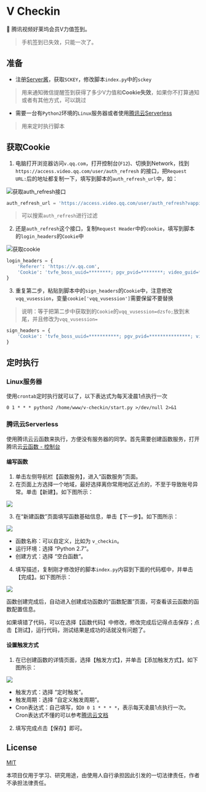 # V Checkin

🚀 腾讯视频好莱坞会员V力值签到。

> 手机签到已失效，只能一次了。

## 准备

* 注册[Server酱](http://sc.ftqq.com/)，获取`SCKEY`，修改脚本`index.py`中的`sckey`
> 用来通知微信提醒签到获得了多少V力值和**Cookie失效**，如果你不打算通知或者有其他方式，可以跳过

* 需要一台有`Python2`环境的`Linux`服务器或者使用[腾讯云Serverless](https://console.cloud.tencent.com/scf)
> 用来定时执行脚本

## 获取Cookie

1. 电脑打开浏览器访问`v.qq.com`，打开控制台(`F12`)、切换到Network，找到 `https://access.video.qq.com/user/auth_refresh` 的接口，把`Request URL:`后的地址都复制一下，填写到脚本的`auth_refresh_url`中，如：

![获取auth_refresh接口](https://cdn.jsdelivr.net/gh/sy-records/v-checkin@master/images/get-auth_refresh.png)

```python
auth_refresh_url = 'https://access.video.qq.com/user/auth_refresh?vappid=11059694&vsecret=********&type=qq&g_tk=&g_vstk=********&g_actk=********&callback=jQuery191048649********_1575435********4&_=1575435********'
```

> 可以搜索`auth_refresh`进行过滤

2. 还是`auth_refresh`这个接口，复制`Request Header`中的`cookie`，填写到脚本的`login_headers`的`Cookie`中

![获取cookie](https://cdn.jsdelivr.net/gh/sy-records/v-checkin@master/images/get-cookie.png)

```python
login_headers = {
    'Referer': 'https://v.qq.com',
    'Cookie': 'tvfe_boss_uuid=********; pgv_pvid=********; video_guid=***********; video_platform=2; pgv_info=ssid=***********; pgv_pvi=*************; pgv_si=*************; _qpsvr_localtk=***************; ptisp=; ptui_loginuin=************; RK=*************; ptcz=***************; main_login=qq; vqq_access_token=****************; vqq_appid=101483052; vqq_openid=********************; vqq_vuserid=*********************; vqq_vusession=dzsfo; vqq_refresh_token=*****************; uid=**************;'
}
```

3. 重复第二步，粘贴到脚本中的`sign_headers`的`Cookie`中，注意修改`vqq_vusession`，变量`cookie['vqq_vusession']`需要保留不要替换

> 说明：等于把第二步中获取到的`Cookie`的`vqq_vusession=dzsfo;`放到末尾，并且修改为`vqq_vusession=`

```python
sign_headers = {
    'Cookie': 'tvfe_boss_uuid=***********; pgv_pvid=***************; video_guid=***************; video_platform=2; pgv_info=ssid=****************; pgv_pvi=****************; pgv_si=***************; _qpsvr_localtk=*************; ptisp=; ptui_loginuin=***************; RK=****************; ptcz=*********************; main_login=qq; vqq_access_token=************; vqq_appid=101483052; vqq_openid=*************; vqq_vuserid=*************; vqq_vusession=' + cookie['vqq_vusession'] + ';'
}
```

## 定时执行

### Linux服务器

使用`crontab`定时执行就可以了，以下表达式为每天凌晨1点执行一次

```shell
0 1 * * * python2 /home/www/v-checkin/start.py >/dev/null 2>&1
```

### 腾讯云Serverless

使用腾讯云云函数来执行，方便没有服务器的同学。首先需要创建函数服务，打开腾讯云[云函数 - 控制台](https://console.cloud.tencent.com/scf)

#### 编写函数

1. 单击左侧导航栏【函数服务】，进入“函数服务”页面。
2. 在页面上方选择一个地域，最好选择离你常用地区近点的，不至于导致账号异常。单击【新建】。如下图所示：

![](https://cdn.jsdelivr.net/gh/sy-records/v-checkin@master/images/Serverless-1.png)

3. 在“新建函数”页面填写函数基础信息，单击【下一步】。如下图所示：

![](https://cdn.jsdelivr.net/gh/sy-records/v-checkin@master/images/Serverless-2.png)

* 函数名称：可以自定义，比如为 `v_checkin`。
* 运行环境：选择 “Python 2.7”。
* 创建方式：选择 “空白函数”。

4. 填写描述，复制刚才修改好的脚本`index.py`内容到下面的代码框中，并单击【完成】。如下图所示：

![](https://cdn.jsdelivr.net/gh/sy-records/v-checkin@master/images/Serverless-3.png)

函数创建完成后，自动进入创建成功函数的“函数配置”页面，可查看该云函数的函数配置信息。

如果填错了代码，可以在选择【函数代码】中修改，修改完成后记得点击保存；点击【测试】，运行代码，测试结果是成功的话就没有问题了。

#### 设置触发方式

1. 在已创建函数的详情页面，选择【触发方式】，并单击【添加触发方式】。如下图所示：

![](https://cdn.jsdelivr.net/gh/sy-records/v-checkin@master/images/Serverless-4.png)

* 触发方式：选择 “定时触发”。
* 触发周期：选择 “自定义触发周期”。
* Cron表达式：自己填写，如`0 0 1 * * * *`，表示每天凌晨1点执行一次。Cron表达式不懂的可以参考[腾讯云文档](https://cloud.tencent.com/document/product/583/9708#cron-.E8.A1.A8.E8.BE.BE.E5.BC.8F)

2. 填写完成点击【保存】即可。

## License

[MIT](LICENSE)

本项目仅用于学习、研究用途，由使用人自行承担因此引发的一切法律责任，作者不承担法律责任。
